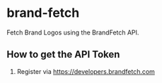 # brand-fetch

Fetch Brand Logos using the BrandFetch API.

## How to get the API Token

1. Register via https://developers.brandfetch.com
